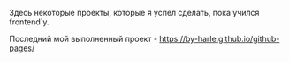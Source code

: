 Здесь некоторые проекты, которые я успел сделать, пока учился frontend`у.


Последний мой выполненный проект - https://by-harle.github.io/github-pages/